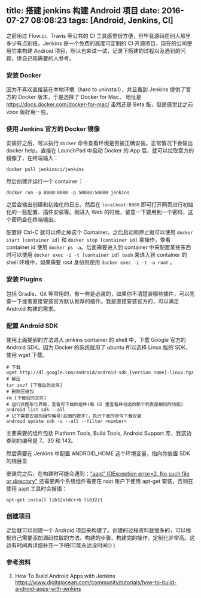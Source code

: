 title: 搭建 jenkins 构建 Android 项目
date: 2016-07-27 08:08:23
tags: [Android, Jenkins, CI]
---

之前用过 Flow.ci、Travis 等公共的 CI 工具感觉很方便，但毕竟源码在别人那里多少有点别扭。Jenkins 是一个免费的高度可定制的 CI 开源项目，现在的公司使用它来构建 Android 项目，所以也来试一试，记录下搭建的过程以及遇到的问题，供自己和需要的人参考。

<!--more-->

### 安装 Docker

因为不喜欢直接装在本地环境（hard to uninstall），并且看到 Jenkins 提供了官方的 Docker 版本，于是选择了 Docker for Mac， 地址是 https://docs.docker.com/docker-for-mac/ 虽然还是 Beta 版，但是感觉比之前 vbox 版好用一些。

### 使用 Jenkins 官方的 Docker 镜像

安装好之后，可以执行 `docker` 命令查看环境是否被正确安装。正常情况下会输出 docker help。直接在 LaunchPad 中启动 Docker 的 App 后，就可以拉取官方的镜像了，在终端输入：

    docker pull jenkinsci/jenkins

然后创建并运行一个 container：

    docker run -p 8080:8080 -p 50000:50000 jenkins

之后会输出创建和初始化的日志，然后在 `localhost:8080` 即可打开网页进行初始化的一些配置、插件安装等。刚进入 Web 的时候，留意一下要用到一个密码，这个密码会在终端输出。

配置好 Ctrl-C 就可以停止掉这个 Container，之后启动和停止就可以使用 `docker start [container id]` 和 `docker stop [container id]` 来操作，查看 container id 使用 `docker ps -a`。后面需要进入到 container 中来配置某些东西时可以使用 `docker exec -i -t [container id] bash` 来进入到 container 的 shell 环境中，如果需要 root 身份则使用 `docker exec -i -t -u root` 。

### 安装 Plugins

包括 Gradle、Git 等常用的，有一些是必装的，如果你不清楚装哪些插件，可以先查一下或者直接安装官方默认推荐的插件。我是直接安装官方的，可以满足 Android 构建的需求。

### 配置 Android SDK

使用上面提到的方法进入 jenkins container 的 shell 中，下载 Google 官方的 Android SDK。因为 Docker 的系统层用了 ubuntu 所以选择 Linux 版的 SDK，使用 wget 下载。

```
# 下载
wget http://dl.google.com/android/android-sdk_[version name]-linux.tgz
# 解压
tar zxvf [下载后的文件]
# 删除压缩包
rm [下载后的文件]
# 运行非图形化界面，查看可下载的组件(和 UI 里查看并勾选的那个列表是相同的功能)
android list sdk --all
# 记下需要安装的组件编号(前面的数字)，执行下面的命令下载安装
android update sdk -u --all --filter <number>
```

主要需要的组件包括 Platform Tools, Build Tools, Android Support 库，我这边查到的编号是 7、30 和 143。



然后需要在 Jenkins 中配置 ANDROID_HOME 这个环境变量，指向你放置 SDK 的根目录



安装完之后，在构建时可能会遇到：[“aapt” IOException error=2, No such file or directory"](http://stackoverflow.com/questions/22701405/aapt-ioexception-error-2-no-such-file-or-directory-why-cant-i-build-my-grad) 还需要两个系统组件需要在 root 账户下使用 apt-get 安装，否则在使用 aapt 工具时会报错：

    apt-get install lib32stdc++6 lib32z1

### 创建项目

之后就可以创建一个 Android 项目来构建了。创建的过程资料就很多的，可以根据自己需要添加源码拉取的方法、构建的步骤、构建完的操作，定制化非常高。这边有时间再详细补充一下吧(可能永远没时间🙄 )



### 参考资料

1. How To Build Android Apps with Jenkins https://www.digitalocean.com/community/tutorials/how-to-build-android-apps-with-jenkins
